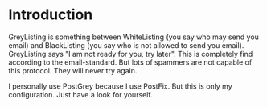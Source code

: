 # Introduction #

GreyListing is something between WhiteListing (you say who may send you email) and BlackListing (you say who is not allowed to send you email). GreyListing says "I am not ready for you, try later". This is completely find according to the email-standard. But lots of spammers are not capable of this protocol. They will never try again.

I personally use PostGrey because I use PostFix. But this is only my configuration. Just have a look for yourself.